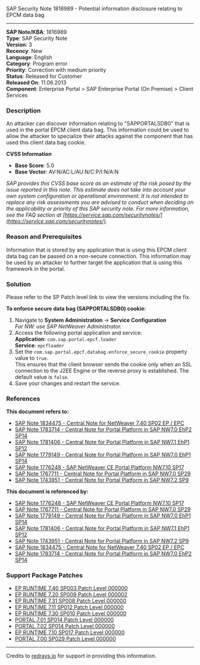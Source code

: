 SAP Security Note 1816989 - Potential information disclosure relating to EPCM data bag

---

**SAP Note/KBA**: 1816989  
**Type**: SAP Security Note  
**Version**: 3  
**Recency**: New  
**Language**: English  
**Category**: Program error  
**Priority**: Correction with medium priority  
**Status**: Released for Customer  
**Released On**: 11.06.2013  
**Component**: Enterprise Portal > SAP Enterprise Portal (On Premise) > Client Services

### Description

An attacker can discover information relating to "SAPPORTALSDB0" that is used in the portal EPCM client data bag. This information could be used to allow the attacker to specialize their attacks against the component that has used this client data bag cookie.

**CVSS Information**

- **Base Score**: 5.0  
- **Base Vector**: AV:N/AC:L/AU:N/C:P/I:N/A:N  

*SAP provides this CVSS base score as an estimate of the risk posed by the issue reported in this note. This estimate does not take into account your own system configuration or operational environment. It is not intended to replace any risk assessments you are advised to conduct when deciding on the applicability or priority of this SAP security note. For more information, see the FAQ section at [https://service.sap.com/securitynotes/](https://service.sap.com/securitynotes/).*

### Reason and Prerequisites

Information that is stored by any application that is using this EPCM client data bag can be passed on a non-secure connection. This information may be used by an attacker to further target the application that is using this framework in the portal.

### Solution

Please refer to the SP Patch level link to view the versions including the fix.

**To enforce secure data bag (SAPPORTALSDB0) cookie:**

1. Navigate to **System Administration** → **Service Configuration**  
   *For NW: use SAP NetWeaver Administrator.*
2. Access the following portal application and service:  
   **Application**: `com.sap.portal.epcf.loader`  
   **Service**: `epcfloader`
3. Set the `com.sap.portal.epcf.databag.enforce_secure_cookie` property value to `true`.  
   This ensures that the client browser sends the cookie only when an SSL connection to the J2EE Engine or the reverse proxy is established. The default value is `false`.
4. Save your changes and restart the service.

### References

**This document refers to:**

- [SAP Note 1834475 - Central Note for NetWeaver 7.40 SP02 EP / EPC](https://me.sap.com/notes/1834475)
- [SAP Note 1783714 - Central Note for Portal Platform in SAP NW7.0 EhP2 SP14](https://me.sap.com/notes/1783714)
- [SAP Note 1781406 - Central Note for Portal Platform in SAP NW7.1 EhP1 SP12](https://me.sap.com/notes/1781406)
- [SAP Note 1779149 - Central Note for Portal Platform in SAP NW7.0 EhP1 SP14](https://me.sap.com/notes/1779149)
- [SAP Note 1776248 - SAP NetWeaver CE Portal Platform NW7.10 SP17](https://me.sap.com/notes/1776248)
- [SAP Note 1767711 - Central Note for Portal Platform in SAP NW7.0 SP29](https://me.sap.com/notes/1767711)
- [SAP Note 1743951 - Central Note for Portal Platform in SAP NW7.2 SP9](https://me.sap.com/notes/1743951)

**This document is referenced by:**

- [SAP Note 1776248 - SAP NetWeaver CE Portal Platform NW7.10 SP17](https://me.sap.com/notes/1776248)
- [SAP Note 1767711 - Central Note for Portal Platform in SAP NW7.0 SP29](https://me.sap.com/notes/1767711)
- [SAP Note 1779149 - Central Note for Portal Platform in SAP NW7.0 EhP1 SP14](https://me.sap.com/notes/1779149)
- [SAP Note 1781406 - Central Note for Portal Platform in SAP NW7.1 EhP1 SP12](https://me.sap.com/notes/1781406)
- [SAP Note 1743951 - Central Note for Portal Platform in SAP NW7.2 SP9](https://me.sap.com/notes/1743951)
- [SAP Note 1834475 - Central Note for NetWeaver 7.40 SP02 EP / EPC](https://me.sap.com/notes/1834475)
- [SAP Note 1783714 - Central Note for Portal Platform in SAP NW7.0 EhP2 SP14](https://me.sap.com/notes/1783714)

### Support Package Patches

- [EP RUNTIME 7.40 SP003 Patch Level 000000](https://me.sap.com/swdc/notes?cvnr=67838200100200019788&support_package=SP003&patch_level=000000)
- [EP RUNTIME 7.20 SP009 Patch Level 000002](https://me.sap.com/swdc/notes?cvnr=01200615320200012953&support_package=SP009&patch_level=000002)
- [EP RUNTIME 7.31 SP008 Patch Level 000000](https://me.sap.com/swdc/notes?cvnr=01200314690200014358&support_package=SP008&patch_level=000000)
- [EP RUNTIME 7.11 SP012 Patch Level 000000](https://me.sap.com/swdc/notes?cvnr=01200314690200006929&support_package=SP012&patch_level=000000)
- [EP RUNTIME 7.30 SP010 Patch Level 000000](https://me.sap.com/swdc/notes?cvnr=01200615320200015108&support_package=SP010&patch_level=000000)
- [PORTAL 7.01 SP014 Patch Level 000000](https://me.sap.com/swdc/notes?cvnr=01200615320200010804&support_package=SP014&patch_level=000000)
- [PORTAL 7.02 SP014 Patch Level 000000](https://me.sap.com/swdc/notes?cvnr=01200615320200012489&support_package=SP014&patch_level=000000)
- [EP RUNTIME 7.10 SP017 Patch Level 000000](https://me.sap.com/swdc/notes?cvnr=01200314690200006348&support_package=SP017&patch_level=000000)
- [PORTAL 7.00 SP029 Patch Level 000000](https://me.sap.com/swdc/notes?cvnr=01200615320200007801&support_package=SP029&patch_level=000000)

---

Credits to [redrays.io](https://redrays.io) for support in providing this information.